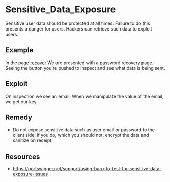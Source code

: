 # Sensitive_Data_Exposure
Sensitive user data should be protected at all times. Failure to do this presents a danger for users. Hackers can retrieve such data to exploit users.

## Example
In the page <a href="http://192.168.43.251/index.php?page=recover">recover</a> We are presented with a password recovery page. Seeing the button you're pushed to inspect and see what data is being sent.

## Exploit
On inspection we see an email. When we manipulate the value of the email, we get our key.

## Remedy
* Do not expose sensitive data such as user email or password to the client side, if you do, which you should not, encrypt the  data and sanitize on receipt.

## Resources
* https://portswigger.net/support/using-burp-to-test-for-sensitive-data-exposure-issues
